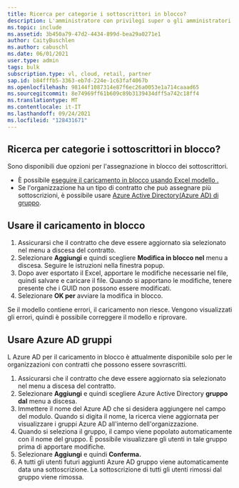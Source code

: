 ```yaml
---
title: Ricerca per categorie i sottoscrittori in blocco?
description: L'amministratore con privilegi super o gli amministratori desiderano altri dettagli su come usare la funzionalità in blocco.
ms.topic: include
ms.assetid: 3b450a79-47d2-4434-899d-bea29a0271e1
author: CaityBuschlen
ms.author: cabuschl
ms.date: 06/01/2021
user.type: admin
tags: bulk
subscription.type: vl, cloud, retail, partner
sap.id: b84fffb5-3363-eb7d-224e-1c63faf4067b
ms.openlocfilehash: 98144f1087314e87f6ec26a0053e1a714caaad65
ms.sourcegitcommit: 8e74969ff61b609c89b3139434dff5a742c18ff4
ms.translationtype: MT
ms.contentlocale: it-IT
ms.lasthandoff: 09/24/2021
ms.locfileid: "128431671"
---
```

## <a name="how-do-i-assign-subscribers-in-bulk"></a>Ricerca per categorie i sottoscrittori in blocco?

Sono disponibili due opzioni per l'assegnazione in blocco dei sottoscrittori.
- È possibile [eseguire il caricamento in blocco usando Excel modello .](https://docs.microsoft.com/visualstudio/subscriptions/assign-license-bulk#use-bulk-add-to-assign-subscriptions)
- Se l'organizzazione ha un tipo di contratto che può assegnare più sottoscrizioni, è possibile usare [Azure Active Directory(Azure AD) di gruppo](https://docs.microsoft.com/visualstudio/subscriptions/assign-license-bulk#use-azure-active-directory-groups-to-assign-subscriptions).

## <a name="use-bulk-upload"></a>Usare il caricamento in blocco
1. Assicurarsi che il contratto che deve essere aggiornato sia selezionato nel menu a discesa del contratto.
2. Selezionare **Aggiungi** e quindi scegliere **Modifica in blocco nel** menu a discesa. Seguire le istruzioni nella finestra popup.
3. Dopo aver esportato il Excel, apportare le modifiche necessarie nel file, quindi salvare e caricare il file. Quando si apportano le modifiche, tenere presente che i GUID non possono essere modificati.
4. Selezionare **OK per** avviare la modifica in blocco.

Se il modello contiene errori, il caricamento non riesce. Vengono visualizzati gli errori, quindi è possibile correggere il modello e riprovare.

## <a name="use-azure-ad-groups"></a>Usare Azure AD gruppi
L Azure AD per il caricamento in blocco è attualmente disponibile solo per le organizzazioni con contratti che possono essere sovrascritti.
1. Assicurarsi che il contratto che deve essere aggiornato sia selezionato nel menu a discesa del contratto.
2. Selezionare **Aggiungi** e quindi scegliere Azure Active Directory **gruppo dal** menu a discesa.
3. Immettere il nome del Azure AD che si desidera aggiungere nel campo del modulo. Quando si digita il nome, la ricerca viene aggiornata per visualizzare i gruppi Azure AD all'interno dell'organizzazione.
4. Quando si seleziona il gruppo, il campo viene popolato automaticamente con il nome del gruppo. È possibile visualizzare gli utenti in tale gruppo prima di apportare modifiche.
5. Selezionare **Aggiungi** e quindi **Conferma.**
6. A tutti gli utenti futuri aggiunti Azure AD gruppo viene automaticamente data una sottoscrizione. La sottoscrizione di tutti gli utenti rimossi dal gruppo viene rimossa.